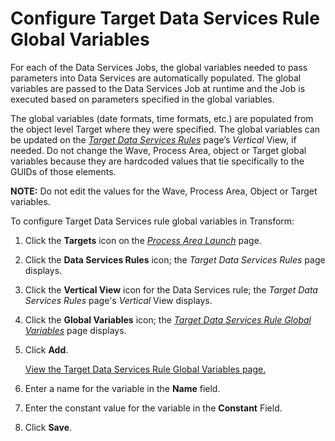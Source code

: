 # Configure Target Data Services Rule Global Variables

For each of the Data Services Jobs, the global variables needed to pass
parameters into Data Services are automatically populated. The global
variables are passed to the Data Services Job at runtime and the Job is
executed based on parameters specified in the global variables.

The global variables (date formats, time formats, etc.) are populated
from the object level Target where they were specified. The global
variables can be updated on the *[Target Data Services
Rules](../Page_Desc/Target_Data_Services_Rules_H.htm)* page’s *Vertical*
View, if needed. Do not change the Wave, Process Area, object or Target
global variables because they are hardcoded values that tie specifically
to the GUIDs of those elements.

**NOTE:** Do not edit the values for the Wave, Process Area, Object or
Target variables.

To configure Target Data Services rule global variables in Transform:

1.  Click the **Targets** icon on the *[Process Area
    Launch](../Page_Desc/Process_Area_Launch.htm)* page.

2.  Click the **Data Services Rules** icon; the *Target Data Services
    Rules* page displays.

3.  Click the **Vertical View** icon for the Data Services rule; the
    <span style="font-style: italic;">Target Data Services Rules</span>
    page's <span style="font-style: italic;">Vertical</span> View
    displays.

4.  Click the **Global Variables** icon; the *[Target Data Services Rule
    Global Variables](../Page_Desc/Target_DS_Rule_Global_Variables.htm)*
    page displays.

5.  Click <span style="font-weight: bold;">Add</span>.
    
    [View the Target Data Services Rule Global Variables
    page.](../Page_Desc/Target_DS_Rule_Global_Variables.htm)

6.  Enter a name for the variable in the
    <span style="font-weight: bold;">Name</span> field.

7.  Enter the constant value for the variable in the
    <span style="font-weight: bold;">Constant</span> Field.

8.  Click **Save**.
